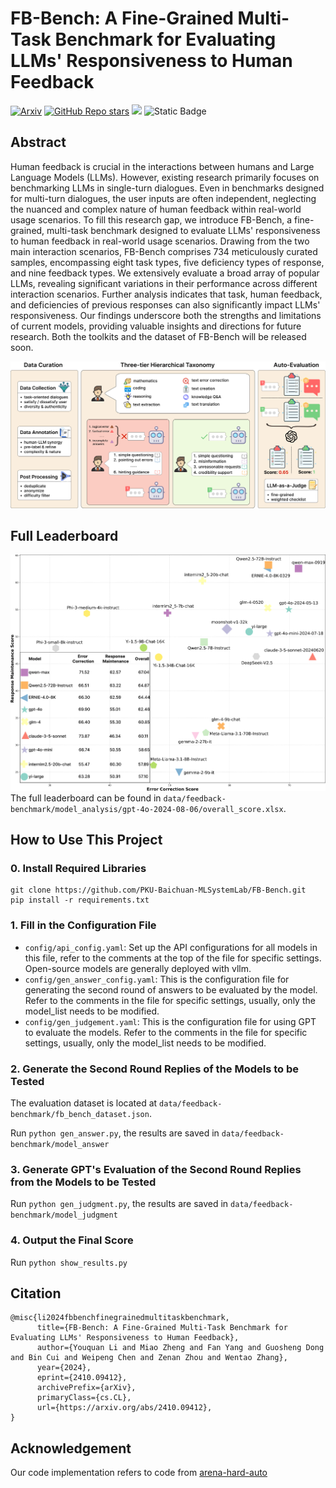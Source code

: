# FB-Bench: A Fine-Grained Multi-Task Benchmark for Evaluating LLMs' Responsiveness to Human Feedback

[![Arxiv](http://img.shields.io/badge/cs.CL-arXiv%3A2410.09412-B31B1B.svg)](https://arxiv.org/abs/2410.09412)
[![GitHub Repo stars](https://img.shields.io/github/stars/PKU-Baichuan-MLSystemLab/FB-Bench%20)](https://github.com/PKU-Baichuan-MLSystemLab/FB-Bench)
<a href="https://hits.seeyoufarm.com"><img src="https://hits.seeyoufarm.com/api/count/incr/badge.svg?url=https%3A%2F%2Fgithub.com%2FPKU-Baichuan-MLSystemLab%2FFB-Bench&count_bg=%2379C83D&title_bg=%23555555&icon=&icon_color=%23E7E7E7&title=visitors&edge_flat=false"/></a>
![Static Badge](https://img.shields.io/badge/LLM_Evaluation-dodgerblue)

## Abstract
Human feedback is crucial in the interactions between humans and Large Language Models (LLMs). However, existing research primarily focuses on benchmarking LLMs in single-turn dialogues. Even in benchmarks designed for multi-turn dialogues, the user inputs are often independent, neglecting the nuanced and complex nature of human feedback within real-world usage scenarios. To fill this research gap, we introduce FB-Bench, a fine-grained, multi-task benchmark designed to evaluate LLMs' responsiveness to human feedback in real-world usage scenarios. Drawing from the two main interaction scenarios, FB-Bench comprises 734 meticulously curated samples, encompassing eight task types, five deficiency types of response, and nine feedback types. We extensively evaluate a broad array of popular LLMs, revealing significant variations in their performance across different interaction scenarios. Further analysis indicates that task, human feedback, and deficiencies of previous responses can also significantly impact LLMs' responsiveness. Our findings underscore both the strengths and limitations of current models, providing valuable insights and directions for future research. Both the toolkits and the dataset of FB-Bench will be released soon.

![overview](./misc/overview.png)

## Full Leaderboard
![scatter_full](./misc/scatter_full.png)
The full leaderboard can be found in `data/feedback-benchmark/model_analysis/gpt-4o-2024-08-06/overall_score.xlsx`.

## How to Use This Project
### 0. Install Required Libraries
```
git clone https://github.com/PKU-Baichuan-MLSystemLab/FB-Bench.git
pip install -r requirements.txt
```

### 1. Fill in the Configuration File
- `config/api_config.yaml`: Set up the API configurations for all models in this file, refer to the comments at the top of the file for specific settings. Open-source models are generally deployed with vllm.
- `config/gen_answer_config.yaml`: This is the configuration file for generating the second round of answers to be evaluated by the model. Refer to the comments in the file for specific settings, usually, only the model_list needs to be modified.
- `config/gen_judgement.yaml`: This is the configuration file for using GPT to evaluate the models. Refer to the comments in the file for specific settings, usually, only the model_list needs to be modified.

### 2. Generate the Second Round Replies of the Models to be Tested
The evaluation dataset is located at `data/feedback-benchmark/fb_bench_dataset.json`.

Run `python gen_answer.py`, the results are saved in `data/feedback-benchmark/model_answer`

### 3. Generate GPT's Evaluation of the Second Round Replies from the Models to be Tested
Run `python gen_judgment.py`, the results are saved in `data/feedback-benchmark/model_judgment`

### 4. Output the Final Score
Run `python show_results.py`

## Citation
```
@misc{li2024fbbenchfinegrainedmultitaskbenchmark,
      title={FB-Bench: A Fine-Grained Multi-Task Benchmark for Evaluating LLMs' Responsiveness to Human Feedback}, 
      author={Youquan Li and Miao Zheng and Fan Yang and Guosheng Dong and Bin Cui and Weipeng Chen and Zenan Zhou and Wentao Zhang},
      year={2024},
      eprint={2410.09412},
      archivePrefix={arXiv},
      primaryClass={cs.CL},
      url={https://arxiv.org/abs/2410.09412}, 
}
```
## Acknowledgement
Our code implementation refers to code from [arena-hard-auto](https://github.com/lmarena/arena-hard-auto)

